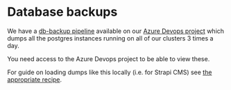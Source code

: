 # Database backups

We have a [db-backup pipeline](https://dev.azure.com/bratislava-innovation/Inovacie/_build?definitionId=28) available on our [Azure Devops project](https://dev.azure.com/bratislava-innovation/Inovacie) which dumps all the postgres instances running on all of our clusters 3 times a day.

You need access to the Azure Devops project to be able to view these.

For guide on loading dumps like this locally (i.e. for Strapi CMS) see [the appropriate recipe](../strapi/load-strapi-db-in-local-dev).
